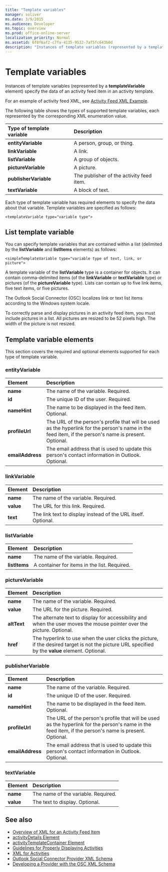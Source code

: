 ```yaml
---
title: "Template variables"
manager: soliver
ms.date: 3/9/2015
ms.audience: Developer
ms.topic: overview
ms.prod: office-online-server
localization_priority: Normal
ms.assetid: 6f8f6af2-c7fa-4135-9532-7af5fc643b0d
description: "Instances of template variables (represented by a templateVariable element) specify the data of an activity feed item in an activity template."
---
```


# Template variables

Instances of template variables (represented by a **templateVariable** element) specify the data of an activity feed item in an activity template. 
  
For an example of activity feed XML, see [Activity Feed XML Example](activity-feed-xml-example.md).

The following table shows the types of supported template variables, each represented by the corresponding XML enumeration value.
  
|**Type of template variable**|**Description**|
|:-----|:-----|
|**entityVariable** <br/> |A person, group, or thing.  <br/> |
|**linkVariable** <br/> |A link.  <br/> |
|**listVariable** <br/> |A group of objects.  <br/> |
|**pictureVariable** <br/> |A picture.  <br/> |
|**publisherVariable** <br/> |The publisher of the activity feed item.  <br/> |
|**textVariable** <br/> |A block of text.  <br/> |
   
Each type of template variable has required elements to specify the data about that variable. Template variables are specified as follows:
  
`<templateVariable type="variable type">`
  
## List template variable

You can specify template variables that are contained within a list (delimited by the **listVariable** and **listItems** elements) as follows: 
  
`<simpleTemplateVariable type="variable type of text, link, or picture">`
  
A template variable of the **listVariable** type is a container for objects. It can contain comma-delimited items (of the **linkVariable** or **textVariable** type) or pictures (of the **pictureVariable** type). Lists can contain up to five link items, five text items, or five pictures. 
  
The Outlook Social Connector (OSC) localizes link or text list items according to the Windows system locale.
  
To correctly parse and display pictures in an activity feed item, you must include pictures in a list. All pictures are resized to be 52 pixels high. The width of the picture is not resized.
  
## Template variable elements

This section covers the required and optional elements supported for each type of template variable.
  
### entityVariable

|**Element**|**Description**|
|:-----|:-----|
|**name** <br/> |The name of the variable. Required.  <br/> |
|**id** <br/> |The unique ID of the user. Required.  <br/> |
|**nameHint** <br/> |The name to be displayed in the feed item. Optional.  <br/> |
|**profileUrl** <br/> |The URL of the person's profile that will be used as the hyperlink for the person's name in the feed item, if the person's name is present. Optional.  <br/> |
|**emailAddress** <br/> |The email address that is used to update this person's contact information in Outlook. Optional.  <br/> |
   
### linkVariable

|**Element**|**Description**|
|:-----|:-----|
|**name** <br/> |The name of the variable. Required.  <br/> |
|**value** <br/> |The URL for this link. Required.  <br/> |
|**text** <br/> |The link text to display instead of the URL itself. Optional.  <br/> |
   
### listVariable

|**Element**|**Description**|
|:-----|:-----|
|**name** <br/> |The name of the variable. Required.  <br/> |
|**listItems** <br/> |A container for items in the list. Required.  <br/> |
   
### pictureVariable

|**Element**|**Description**|
|:-----|:-----|
|**name** <br/> |The name of the variable. Required.  <br/> |
|**value** <br/> |The URL for the picture. Required.  <br/> |
|**altText** <br/> |The alternate text to display for accessibility and when the user moves the mouse pointer over the picture. Optional.  <br/> |
|**href** <br/> |The hyperlink to use when the user clicks the picture, if the desired target is not the picture URL specified by the **value** element. Optional.  <br/> |
   
### publisherVariable

|**Element**|**Description**|
|:-----|:-----|
|**name** <br/> |The name of the variable. Required.  <br/> |
|**id** <br/> |The unique ID of the user. Required.  <br/> |
|**nameHint** <br/> |The name to be displayed in the feed item. Optional.  <br/> |
|**profileUrl** <br/> |The URL of the person's profile that will be used as the hyperlink for the person's name in the feed item, if the person's name is present. Optional.  <br/> |
|**emailAddress** <br/> |The email address that is used to update this person's contact information in Outlook. Optional.  <br/> |
   
### textVariable

|**Element**|**Description**|
|:-----|:-----|
|**name** <br/> |The name of the variable. Required.  <br/> |
|**value** <br/> |The text to display. Optional.  <br/> |
   
## See also

- [Overview of XML for an Activity Feed Item](overview-of-xml-for-an-activity-feed-item.md)  
- [activityDetails Element](activitydetails-element.md)  
- [activityTemplateContainer Element](activitytemplatecontainer-element.md)  
- [Guidelines for Properly Displaying Activities](guidelines-for-properly-displaying-activities.md)  
- [XML for Activities](xml-for-activities.md)  
- [Outlook Social Connector Provider XML Schema](outlook-social-connector-provider-xml-schema.md)
- [Developing a Provider with the OSC XML Schema](developing-a-provider-with-the-osc-xml-schema.md)

